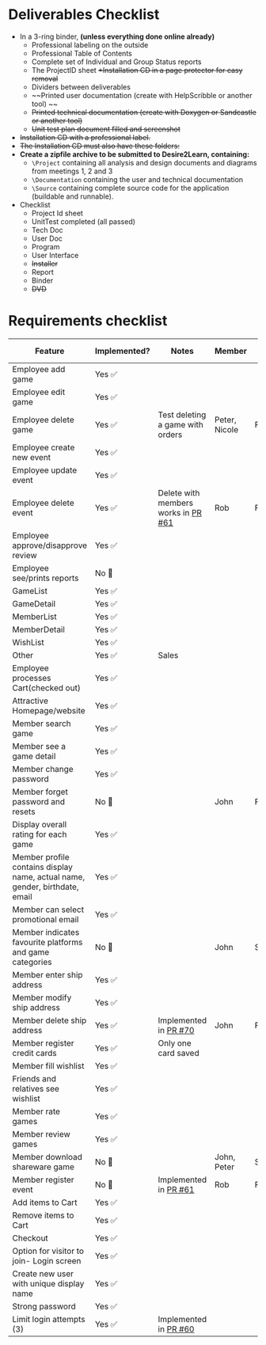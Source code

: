 # Deliverables Checklist
- In a 3-ring binder, **(unless everything done online already)**
  - Professional labeling on the outside
  - Professional Table of Contents
  - Complete set of Individual and Group Status reports
  - The ProjectID sheet ~~+Installation CD in a page protector for easy removal~~
  - Dividers between deliverables
  - ~~Printed user documentation (create with HelpScribble or another tool) ~~
  - ~~Printed technical documentation (create with Doxygen or Sandcastle or another tool)~~
  - ~~Unit test plan document filled and screenshot~~
- ~~Installation CD with a professional label.~~
- ~~The Installation CD must also have these folders:~~
- **Create a zipfile archive to be submitted to Desire2Learn, containing:**
  - `\Project` containing all analysis and design documents and diagrams from meetings 1, 2 and 3
  - `\Documentation` containing the user and technical documentation
  - `\Source` containing complete source code for the application (buildable and runnable).
- Checklist
  - Project Id sheet
  - UnitTest completed (all passed)
  - Tech Doc
  - User Doc
  - Program
  - User Interface
  - ~~Installer~~
  - Report
  - Binder
  - ~~DVD~~

# Requirements checklist

| Feature                                                                     | Implemented?              | Notes                              | Member        | Due Date |
|-----------------------------------------------------------------------------|---------------------------|------------------------------------|---------------|----------|
| Employee add game                                                           | Yes :white_check_mark:    |                                    |               |          |
| Employee edit game                                                          | Yes :white_check_mark:    |                                    |               |          |
| Employee delete game                                                        | Yes :white_check_mark:    | Test deleting a game with orders   | Peter, Nicole | Friday   |
| Employee create new event                                                   | Yes :white_check_mark:    |                                    |               |          |
| Employee update event                                                       | Yes :white_check_mark:    |                                    |               |          |
| Employee delete event                                                       | Yes :white_check_mark:    | Delete with members works in [PR #61](https://github.com/SeaSharpe/Implementation/pull/61) | Rob           | Friday   |
| Employee approve/disapprove review                                          | Yes :white_check_mark:    |                                    |               |          |
| Employee see/prints reports                                                 | No :red_circle:           |                                    |               |          |
| GameList                                                                    | Yes :white_check_mark:    |                                    |               |          |
| GameDetail                                                                  | Yes :white_check_mark:    |                                    |               |          |
| MemberList                                                                  | Yes :white_check_mark:    |                                    |               |          |
| MemberDetail                                                                | Yes :white_check_mark:    |                                    |               |          |
| WishList                                                                    | Yes :white_check_mark:    |                                    |               |          |
| Other                                                                       | Yes :white_check_mark:    | Sales                              |               |          |
| Employee processes Cart(checked out)                                        | Yes :white_check_mark:    |                                    |               |          |
| Attractive Homepage/website                                                 | Yes :white_check_mark:    |                                    |               |          |
| Member search game                                                          | Yes :white_check_mark:    |                                    |               |          |
| Member see a game detail                                                    | Yes :white_check_mark:    |                                    |               |          |
| Member change password                                                      | Yes :white_check_mark:    |                                    |               |          |
| Member forget password and resets                                           | No :red_circle:           |                                    | John          | Friday   |
| Display overall rating for each game                                        | Yes :white_check_mark:    |                                    |               |          |
| Member profile contains display name, actual name, gender, birthdate, email | Yes :white_check_mark:    |                                    |               |          |
| Member can select promotional email                                         | Yes :white_check_mark:    |                                    |               |          |
| Member indicates favourite platforms and game categories                    | No :red_circle:           |                                    | John          | Saturday |
| Member enter ship address                                                   | Yes :white_check_mark:    |                                    |               |          |
| Member modify ship address                                                  | Yes :white_check_mark:    |                                    |               |          |
| Member delete ship address                                                  | Yes :white_check_mark:    | Implemented in [PR #70](https://github.com/SeaSharpe/Implementation/pull/70) | John          | Friday   |
| Member register credit cards                                                | Yes :white_check_mark:    | Only one card saved                |               |          |
| Member fill wishlist                                                        | Yes :white_check_mark:    |                                    |               |          |
| Friends and relatives see wishlist                                          | Yes :white_check_mark:    |                                    |               |          |
| Member rate games                                                           | Yes :white_check_mark:    |                                    |               |          |
| Member review games                                                         | Yes :white_check_mark:    |                                    |               |          |
| Member download shareware game                                              | No :red_circle:           |                                    | John, Peter   | Saturday |
| Member register event                                                       | No :large_orange_diamond: | Implemented in [PR #61](https://github.com/SeaSharpe/Implementation/pull/61) | Rob           | Friday   |
| Add items to Cart                                                           | Yes :white_check_mark:    |                                    |               |          |
| Remove items to Cart                                                        | Yes :white_check_mark:    |                                    |               |          |
| Checkout                                                                    | Yes :white_check_mark:    |                                    |               |          |
| Option for visitor to join- Login screen                                    | Yes :white_check_mark:    |                                    |               |          |
| Create new user with unique display name                                    | Yes :white_check_mark:    |                                    |               |          |
| Strong password                                                             | Yes :white_check_mark:    |                                    |               |          |
| Limit login attempts (3)                                                    | Yes :white_check_mark:    | Implemented in [PR #60](https://github.com/SeaSharpe/Implementation/pull/60)  |               |          |

